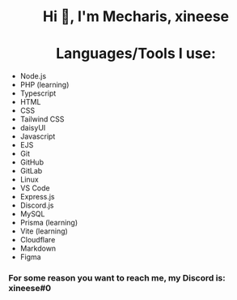 <h1 align="center">Hi 👋, I'm Mecharis, xineese</h1>

<h1 align="center">Languages/Tools I use:</h1>


- Node.js
- PHP (learning)
- Typescript
- HTML
- CSS
- Tailwind CSS
- daisyUI
- Javascript
- EJS
- Git
- GitHub
- GitLab
- Linux
- VS Code
- Express.js
- Discord.js
- MySQL
- Prisma (learning)
- Vite (learning)
- Cloudflare
- Markdown
- Figma

### For some reason you want to reach me, my Discord is: **xineese#0**
